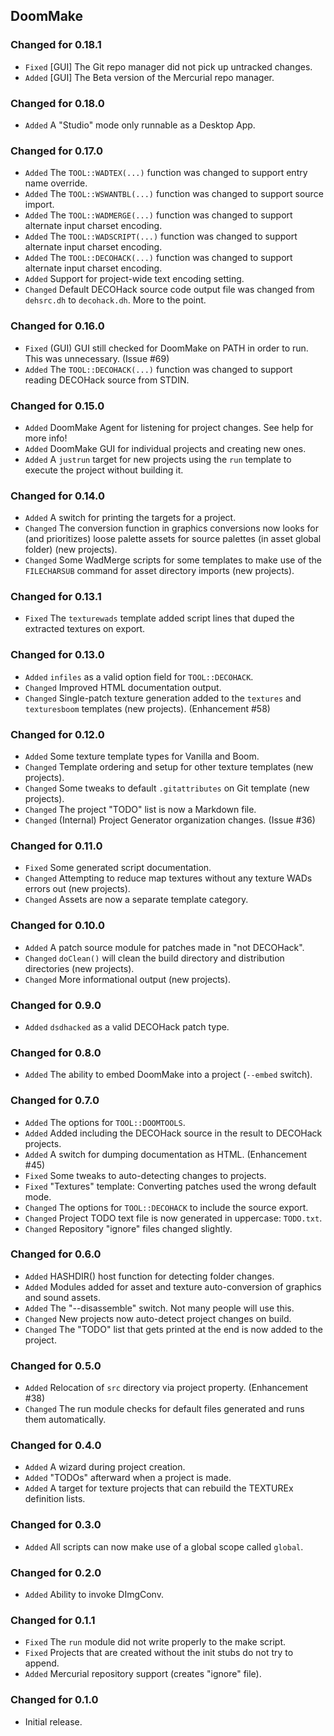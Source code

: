 DoomMake
--------

### Changed for 0.18.1

* `Fixed` [GUI] The Git repo manager did not pick up untracked changes.
* `Added` [GUI] The Beta version of the Mercurial repo manager.


### Changed for 0.18.0

* `Added` A "Studio" mode only runnable as a Desktop App.


### Changed for 0.17.0

* `Added` The `TOOL::WADTEX(...)` function was changed to support entry name override.
* `Added` The `TOOL::WSWANTBL(...)` function was changed to support source import.
* `Added` The `TOOL::WADMERGE(...)` function was changed to support alternate input charset encoding.
* `Added` The `TOOL::WADSCRIPT(...)` function was changed to support alternate input charset encoding.
* `Added` The `TOOL::DECOHACK(...)` function was changed to support alternate input charset encoding.
* `Added` Support for project-wide text encoding setting.
* `Changed` Default DECOHack source code output file was changed from `dehsrc.dh` to `decohack.dh`. More to the point.


### Changed for 0.16.0

* `Fixed` (GUI) GUI still checked for DoomMake on PATH in order to run. This was unnecessary. (Issue #69)
* `Added` The `TOOL::DECOHACK(...)` function was changed to support reading DECOHack source from STDIN.


### Changed for 0.15.0

* `Added` DoomMake Agent for listening for project changes. See help for more info!
* `Added` DoomMake GUI for individual projects and creating new ones.
* `Added` A `justrun` target for new projects using the `run` template to execute the project without building it.


### Changed for 0.14.0

* `Added` A switch for printing the targets for a project.
* `Changed` The conversion function in graphics conversions now looks for (and prioritizes) loose palette assets for source palettes (in asset global folder) (new projects).
* `Changed` Some WadMerge scripts for some templates to make use of the `FILECHARSUB` command for asset directory imports (new projects).


### Changed for 0.13.1

* `Fixed` The `texturewads` template added script lines that duped the extracted textures on export.


### Changed for 0.13.0

* `Added` `infiles` as a valid option field for `TOOL::DECOHACK`.
* `Changed` Improved HTML documentation output.
* `Changed` Single-patch texture generation added to the `textures` and `texturesboom` templates (new projects). (Enhancement #58)


### Changed for 0.12.0

* `Added` Some texture template types for Vanilla and Boom.
* `Changed` Template ordering and setup for other texture templates (new projects).
* `Changed` Some tweaks to default `.gitattributes` on Git template (new projects).
* `Changed` The project "TODO" list is now a Markdown file.
* `Changed` (Internal) Project Generator organization changes. (Issue #36)


### Changed for 0.11.0

* `Fixed` Some generated script documentation.
* `Changed` Attempting to reduce map textures without any texture WADs errors out (new projects).
* `Changed` Assets are now a separate template category.


### Changed for 0.10.0

* `Added` A patch source module for patches made in "not DECOHack".
* `Changed` `doClean()` will clean the build directory and distribution directories (new projects).
* `Changed` More informational output (new projects).


### Changed for 0.9.0

* `Added` `dsdhacked` as a valid DECOHack patch type.


### Changed for 0.8.0

* `Added` The ability to embed DoomMake into a project (`--embed` switch).


### Changed for 0.7.0

* `Added` The options for `TOOL::DOOMTOOLS`.
* `Added` Added including the DECOHack source in the result to DECOHack projects.
* `Added` A switch for dumping documentation as HTML. (Enhancement #45)
* `Fixed` Some tweaks to auto-detecting changes to projects.
* `Fixed` "Textures" template: Converting patches used the wrong default mode.
* `Changed` The options for `TOOL::DECOHACK` to include the source export.
* `Changed` Project TODO text file is now generated in uppercase: `TODO.txt`.
* `Changed` Repository "ignore" files changed slightly.


### Changed for 0.6.0

* `Added` HASHDIR() host function for detecting folder changes.
* `Added` Modules added for asset and texture auto-conversion of graphics and sound assets.
* `Added` The "--disassemble" switch. Not many people will use this.
* `Changed` New projects now auto-detect project changes on build.
* `Changed` The "TODO" list that gets printed at the end is now added to the project.


### Changed for 0.5.0

* `Added` Relocation of `src` directory via project property. (Enhancement #38)
* `Changed` The run module checks for default files generated and runs them automatically.


### Changed for 0.4.0

* `Added` A wizard during project creation.
* `Added` "TODOs" afterward when a project is made.
* `Added` A target for texture projects that can rebuild the TEXTUREx definition lists.


### Changed for 0.3.0

* `Added` All scripts can now make use of a global scope called `global`.


### Changed for 0.2.0

* `Added` Ability to invoke DImgConv.


### Changed for 0.1.1

* `Fixed` The `run` module did not write properly to the make script.
* `Fixed` Projects that are created without the init stubs do not try to append.
* `Added` Mercurial repository support (creates "ignore" file).


### Changed for 0.1.0

* Initial release.

